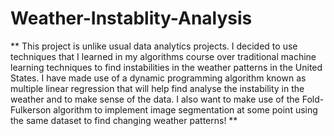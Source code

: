 # Weather-Instablity-Analysis
** This project is unlike usual data analytics projects. I decided to use techniques that I learned in my algorithms course over traditional machine learning techniques to find instabilities in the weather patterns in the United States. I have made use of a dynamic programming algorithm known as multiple linear regression that will help find analyse the instability in the weather and to make sense of the data. I also want to make use of the Fold-Fulkerson algorithm to implement image segmentation at some point using the same dataset to find changing weather patterns! **
